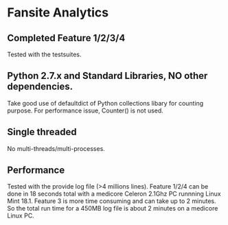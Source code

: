 # Fansite Analytics

## Completed Feature 1/2/3/4
Tested with the testsuites.
## Python 2.7.x and Standard Libraries, NO other dependencies.
Take good use of defaultdict of Python collections libary for counting purpose.
For performance issue, Counter() is not used.
## Single threaded
No multi-threads/multi-processes.

## Performance

Tested with the provide log file (>4 millions lines). Feature 1/2/4 can
be done in 18 seconds total with a medicore Celeron 2.1Ghz PC runnning Linux Mint 18.1.
Feature 3 is more time consuming and can take up to 2 minutes. So the total run time
for a 450MB log file is about 2 minutes  on a medicore Linux PC.
